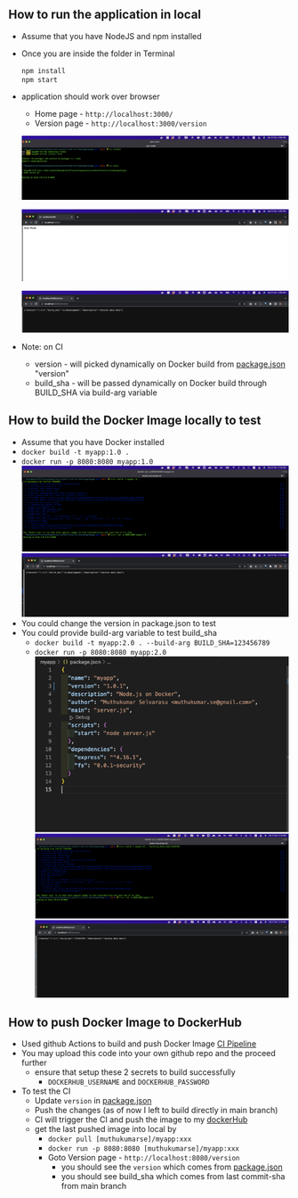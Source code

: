 ## How to run the application in local
- Assume that you have NodeJS and npm installed
- Once you are inside the folder in Terminal
  ```
  npm install
  npm start
  ```
- application should work over browser 
  - Home page - `http://localhost:3000/`
  - Version page - `http://localhost:3000/version`

  ![local-dev](./evidence/local-dev.png)

  ![home-page](./evidence/rest-home.png) 

  ![version-page](./evidence/rest-version.png)

- Note: on CI
  - version - will picked dynamically on Docker build from [package.json](./package.json) "version" 
  - build_sha - will be passed dynamically on Docker build through BUILD_SHA via build-arg variable



## How to build the Docker Image locally to test
- Assume that you have Docker installed
- `docker build -t myapp:1.0 .`
- `docker run -p 8080:8080 myapp:1.0`
  ![local-docker-build-run](./evidence/local-docker-build-run.png)
  ![local-docker-build-run-output](./evidence/local-docker-build-run-output.png)
- You could change the version in package.json to test 
- You could provide build-arg variable to test build_sha
  - `docker build -t myapp:2.0 . --build-arg BUILD_SHA=123456789`
  - `docker run -p 8080:8080 myapp:2.0`
  ![local-version-update](./evidence/local-version-update.png)
  ![local-docker-build-run-with-update](./evidence/local-docker-build-run-with-update.png)
  ![local-docker-build-run-with-update-output](./evidence/local-docker-build-run-with-update-output.png)


## How to push Docker Image to DockerHub
- Used github Actions to build and push Docker Image [CI Pipeline](./.github/workflows/docker-image.yml)
- You may upload this code into your own github repo and the proceed further
  - ensure that setup these 2 secrets to build successfully
    - `DOCKERHUB_USERNAME` and `DOCKERHUB_PASSWORD`
- To test the CI
  - Update `version` in [package.json](./package.json)
  - Push the changes (as of now I left to build directly in main branch)
  - CI will trigger the CI and push the image to my [dockerHub](https://hub.docker.com/repository/docker/[muthukumarse]/myapp/general) 
  - get the last pushed image into local by
    - `docker pull [muthukumarse]/myapp:xxx`
    - `docker run -p 8080:8080 [muthukumarse]/myapp:xxx`
    - Goto Version page - `http://localhost:8080/version`
      - you should see the `version` which comes from [package.json](./package.json)
      - you should see build_sha which comes from last commit-sha from main branch

